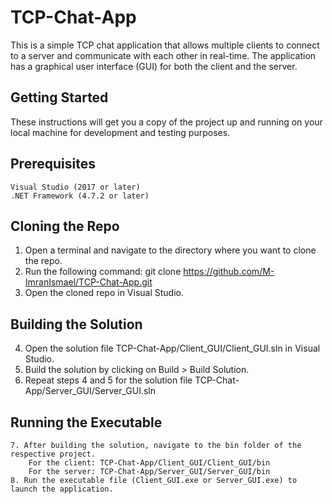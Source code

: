 # TCP-Chat-App

This is a simple TCP chat application that allows multiple clients to connect to a server and communicate with each other in real-time. The application has a graphical user interface (GUI) for both the client and the server.

## Getting Started

These instructions will get you a copy of the project up and running on your local machine for development and testing purposes.

## Prerequisites
    Visual Studio (2017 or later)
    .NET Framework (4.7.2 or later)

## Cloning the Repo

1. Open a terminal and navigate to the directory where you want to clone the repo.
2. Run the following command: git clone https://github.com/M-ImranIsmael/TCP-Chat-App.git
3. Open the cloned repo in Visual Studio.

## Building the Solution

4. Open the solution file TCP-Chat-App/Client_GUI/Client_GUI.sln in Visual Studio.
5. Build the solution by clicking on Build > Build Solution.
6. Repeat steps 4 and 5 for the solution file TCP-Chat-App/Server_GUI/Server_GUI.sln

## Running the Executable

    7. After building the solution, navigate to the bin folder of the respective project.
        For the client: TCP-Chat-App/Client_GUI/Client_GUI/bin
        For the server: TCP-Chat-App/Server_GUI/Server_GUI/bin
    8. Run the executable file (Client_GUI.exe or Server_GUI.exe) to launch the application.

